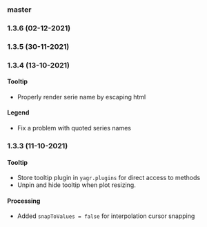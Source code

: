### master

### 1.3.6 (02-12-2021)

### 1.3.5 (30-11-2021)

### 1.3.4 (13-10-2021)

#### Tooltip

- Properly render serie name by escaping html

#### Legend

- Fix a problem with quoted series names

### 1.3.3 (11-10-2021)

#### Tooltip

-   Store tooltip plugin in `yagr.plugins` for direct access to methods
-   Unpin and hide tooltip when plot resizing.

#### Processing

-   Added `snapToValues = false` for interpolation cursor snapping

